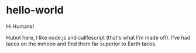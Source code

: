 # hello-world
Hi Humans!

Hubot here, I like node.js and callfescript (that's what I'm made of!).
I've had tacos on the mmoon and find them far superior to Earth tacos.
